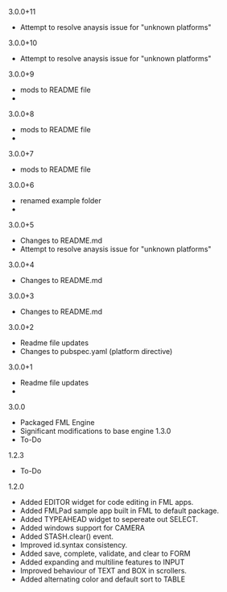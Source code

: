3.0.0+11
- Attempt to resolve anaysis issue for "unknown platforms"

3.0.0+10
- Attempt to resolve anaysis issue for "unknown platforms"

3.0.0+9
- mods to README file
- 
3.0.0+8
- mods to README file
- 
3.0.0+7
- mods to README file

3.0.0+6
- renamed example folder
- 
3.0.0+5
- Changes to README.md
- Attempt to resolve anaysis issue for "unknown platforms"

3.0.0+4
- Changes to README.md

3.0.0+3
- Changes to README.md

3.0.0+2
- Readme file updates
- Changes to pubspec.yaml (platform directive)

3.0.0+1
- Readme file updates
- 
3.0.0
- Packaged FML Engine
- Significant modifications to base engine
  1.3.0
- To-Do

1.2.3
- To-Do

1.2.0
- Added EDITOR widget for code editing in FML apps.
- Added FMLPad sample app built in FML to default package.
- Added TYPEAHEAD widget to sepereate out SELECT.
- Added windows support for CAMERA
- Added STASH.clear() event.
- Improved id.syntax consistency.
- Added save, complete, validate, and clear to FORM
- Added expanding and multiline features to INPUT
- Improved behaviour of TEXT and BOX in scrollers.
- Added alternating color and default sort to TABLE

